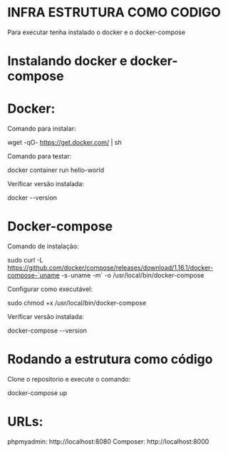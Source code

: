 # INFRA ESTRUTURA COMO CODIGO

Para executar tenha instalado o docker e o docker-compose

# Instalando docker e docker-compose

# Docker:
Comando para instalar:

wget -qO- https://get.docker.com/ | sh

Comando para testar:

docker container run hello-world

Verificar versão instalada:

docker --version

# Docker-compose

Comando de instalação:

sudo curl -L https://github.com/docker/compose/releases/download/1.16.1/docker-compose-`uname -s`-`uname -m` -o /usr/local/bin/docker-compose

Configurar como executável:

sudo chmod +x /usr/local/bin/docker-compose

Verificar versão instalada:

docker-compose --version

# Rodando a estrutura como código

Clone o repositorio e execute o comando:

docker-compose up

# URLs:

phpmyadmin: http://localhost:8080
Composer: http://localhost:8000
